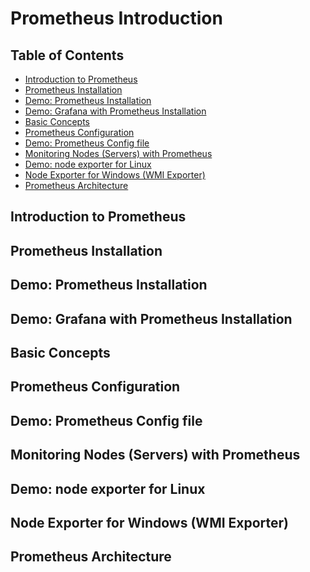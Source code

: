 # Prometheus Introduction

## Table of Contents

<!-- START doctoc generated TOC please keep comment here to allow auto update -->
<!-- DON'T EDIT THIS SECTION, INSTEAD RE-RUN doctoc TO UPDATE -->

- [Introduction to Prometheus](#introduction-to-prometheus)
- [Prometheus Installation](#prometheus-installation)
- [Demo: Prometheus Installation](#demo-prometheus-installation)
- [Demo: Grafana with Prometheus Installation](#demo-grafana-with-prometheus-installation)
- [Basic Concepts](#basic-concepts)
- [Prometheus Configuration](#prometheus-configuration)
- [Demo: Prometheus Config file](#demo-prometheus-config-file)
- [Monitoring Nodes (Servers) with Prometheus](#monitoring-nodes-servers-with-prometheus)
- [Demo: node exporter for Linux](#demo-node-exporter-for-linux)
- [Node Exporter for Windows (WMI Exporter)](#node-exporter-for-windows-wmi-exporter)
- [Prometheus Architecture](#prometheus-architecture)

<!-- END doctoc generated TOC please keep comment here to allow auto update -->

## Introduction to Prometheus

## Prometheus Installation

## Demo: Prometheus Installation

## Demo: Grafana with Prometheus Installation

## Basic Concepts

## Prometheus Configuration

## Demo: Prometheus Config file

## Monitoring Nodes (Servers) with Prometheus

## Demo: node exporter for Linux

## Node Exporter for Windows (WMI Exporter)

## Prometheus Architecture
